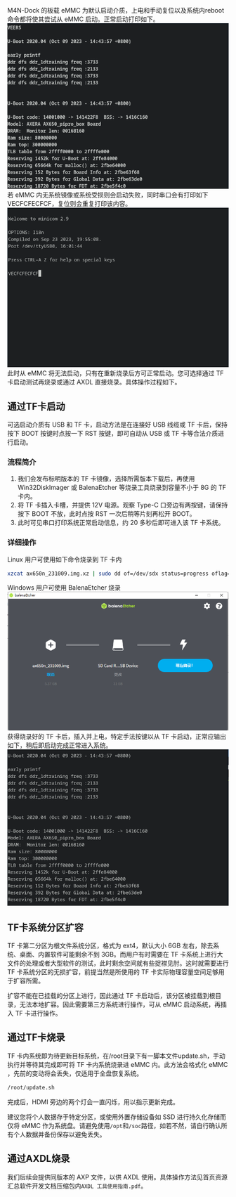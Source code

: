 M4N-Dock 的板载 eMMC 为默认启动介质，上电和手动复位以及系统内reboot命令都将使其尝试从 eMMC 启动。正常启动打印如下。
![uboot_normal](../assets/uboot_normal.png)
若 eMMC 内无系统镜像或系统受损则会启动失败，同时串口会有打印如下 VECFCFECFCF，复位则会重复打印该内容。
![uboot_loss](../assets/uboot_loss.png)
此时从 eMMC 将无法启动，只有在重新烧录后方可正常启动。您可选择通过 TF 卡启动测试再烧录或通过 AXDL 直接烧录。具体操作过程如下。

## 通过TF卡启动
可选启动介质有 USB 和 TF 卡，启动方法是在连接好 USB 线缆或 TF 卡后，保持按下 BOOT 按键时点按一下 RST 按键，即可自动从 USB 或 TF 卡等合法介质进行启动。

### 流程简介
1. 我们会发布标明版本的 TF 卡镜像，选择所需版本下载后，再使用 Win32DiskImager 或 BalenaEtcher 等烧录工具烧录到容量不小于 8G 的 TF 卡内。
2. 将 TF 卡插入卡槽，并提供 12V 电源。观察 Type-C 口旁边有两按键，请保持按下 BOOT 不放，此时点按 RST 一次后稍等片刻再松开 BOOT。
3. 此时可见串口打印系统正常启动信息，约 20 多秒后即可进入该 TF 卡系统。

### 详细操作

Linux 用户可使用如下命令烧录到 TF 卡内
```bash
xzcat ax650n_231009.img.xz | sudo dd of=/dev/sdx status=progress oflag=direct bs=1G
```
Windows 用户可使用 BalenaEtcher 烧录
![balenaetcher_flashing](../assets/balenaetcher_flashing.png)
获得烧录好的 TF 卡后，插入并上电，特定手法按键以从 TF 卡启动，正常应输出如下，稍后即启动完成正常进入系统。
![uboot_tfcard](../assets/uboot_tfcard.png)



## TF卡系统分区扩容

TF 卡第二分区为根文件系统分区，格式为 ext4，默认大小 6GB 左右，除去系统、桌面、内置软件可能剩余不到 3GB。而用户有时需要在 TF 卡系统上进行大文件的处理或者大型软件的测试，此时剩余空间就有些捉襟见肘。这时就需要进行 TF 卡系统分区的无损扩容，前提当然是所使用的 TF 卡实际物理容量空间足够用于扩容所需。

扩容不能在已挂载的分区上进行，因此通过 TF 卡启动后，该分区被挂载到根目录，无法本地扩容。因此需要第三方系统进行操作，可从 eMMC 启动系统，再插入 TF 卡进行操作。


## 通过TF卡烧录
TF 卡内系统即为待更新目标系统，在/root目录下有一脚本文件update.sh，手动执行并等待其完成即可将 TF 卡内系统烧录进 eMMC 内。此方法会格式化 eMMC ，先前的变动将会丢失，仅适用于全盘恢复系统。

```bash
/root/update.sh
```
完成后，HDMI 旁边的两个灯会一直闪烁，用以指示更新完成。

建议您将个人数据存于特定分区，或使用外置存储设备如 SSD 进行持久化存储而仅将 eMMC 作为系统盘。请避免使用`/opt`和`/soc`路径，如若不然，请自行确认所有个人数据并备份保存以避免丢失。


## 通过AXDL烧录
我们后续会提供同版本的 AXP 文件，以供 AXDL 使用。具体操作方法见首页资源汇总软件开发文档压缩包内`AXDL 工具使用指南.pdf`。